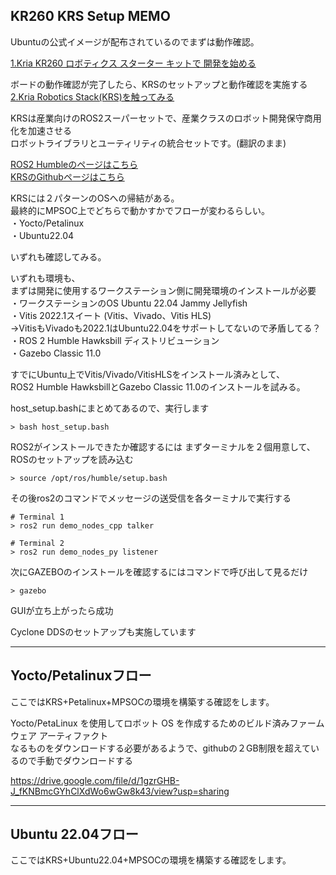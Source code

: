 ## KR260 KRS Setup MEMO  
Ubuntuの公式イメージが配布されているのでまずは動作確認。

[1.Kria KR260 ロボティクス スターター キットで 開発を始める](https://japan.xilinx.com/products/som/kria/kr260-robotics-starter-kit/kr260-getting-started/getting-started.html)  
  
ボードの動作確認が完了したら、KRSのセットアップと動作確認を実施する  
[2.Kria Robotics Stack(KRS)を触ってみる](https://xilinx.github.io/KRS/sphinx/build/html/index.html)  

KRSは産業向けのROS2スーパーセットで、産業クラスのロボット開発保守商用化を加速させる  
ロボットライブラリとユーティリティの統合セットです。(翻訳のまま)  
  
[ROS2 Humbleのページはこちら](https://docs.ros.org/en/humble/index.html)  
[KRSのGithubページはこちら](https://github.com/Xilinx/KRS)  

KRSには２パターンのOSへの帰結がある。  
最終的にMPSOC上でどちらで動かすかでフローが変わるらしい。  
・Yocto/Petalinux  
・Ubuntu22.04  
  
いずれも確認してみる。  
  
いずれも環境も、  
まずは開発に使用するワークステーション側に開発環境のインストールが必要  
・ワークステーションのOS Ubuntu 22.04 Jammy Jellyfish  
・Vitis 2022.1スイート (Vitis、Vivado、Vitis HLS)  
  →VitisもVivadoも2022.1はUbuntu22.04をサポートしてないので矛盾してる？  
・ROS 2 Humble Hawksbill ディストリビューション  
・Gazebo Classic 11.0   
  
すでにUbuntu上でVitis/Vivado/VitisHLSをインストール済みとして、  
ROS2 Humble HawksbillとGazebo Classic 11.0のインストールを試みる。  
  
host_setup.bashにまとめてあるので、実行します  
```  
> bash host_setup.bash
```  

ROS2がインストールできたか確認するには
まずターミナルを２個用意して、ROSのセットアップを読み込む
```  
> source /opt/ros/humble/setup.bash
```  

その後ros2のコマンドでメッセージの送受信を各ターミナルで実行する
```  
# Terminal 1
> ros2 run demo_nodes_cpp talker

# Terminal 2
> ros2 run demo_nodes_py listener
```  

次にGAZEBOのインストールを確認するにはコマンドで呼び出して見るだけ
```  
> gazebo
```  
GUIが立ち上がったら成功  
  
Cyclone DDSのセットアップも実施しています  
  
  
***  
## Yocto/Petalinuxフロー  
ここではKRS+Petalinux+MPSOCの環境を構築する確認をします。  

Yocto/PetaLinux を使用してロボット OS を作成するためのビルド済みファームウェア アーティファクト  
なるものをダウンロードする必要があるようで、githubの２GB制限を超えているので手動でダウンロードする  

https://drive.google.com/file/d/1gzrGHB-J_fKNBmcGYhClXdWo6wGw8k43/view?usp=sharing  




***  
## Ubuntu 22.04フロー  
ここではKRS+Ubuntu22.04+MPSOCの環境を構築する確認をします。